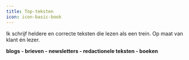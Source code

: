 ```yaml
---
title: Top-teksten
icon: icon-basic-book
---
```


Ik schrijf heldere en correcte teksten die lezen als een trein. Op maat van klant én lezer.

**blogs - brieven - newsletters - redactionele teksten - boeken**